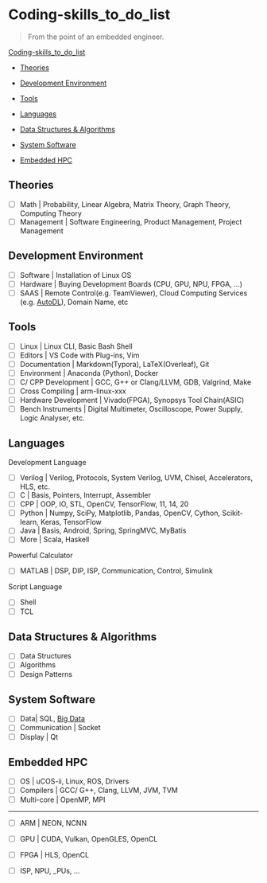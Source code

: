 # Coding-skills_to_do_list

> From the point of an embedded engineer. 

[Coding-skills_to_do_list](#coding-skills_to_do_list)

* [Theories](#theories)

* [Development Environment](#development-environment)

* [Tools](#tools)

* [Languages](#languages)

* [Data Structures & Algorithms](#data-structures-&-algorithms)

* [System Software](#system-software)

* [Embedded HPC](#embedded-hpc)

## Theories

- [ ] Math | Probability, Linear Algebra, Matrix Theory, Graph Theory, Computing Theory
- [ ] Management  | Software Engineering, Product Management, Project Management

## Development Environment

- [ ] Software | Installation of Linux OS
- [ ] Hardware | Buying Development Boards (CPU, GPU, NPU, FPGA, ...)
- [ ] SAAS | Remote Control(e.g. TeamViewer), Cloud Computing Services (e.g. [AutoDL](https://www.autodl.com/home)), Domain Name, etc

## Tools

- [ ] Linux | Linux CLI, Basic Bash Shell
- [ ] Editors | VS Code with Plug-ins, Vim
- [ ] Documentation | Markdown(Typora), LaTeX(Overleaf), Git
- [ ] Environment |  Anaconda (Python), Docker
- [ ] C/ CPP Development | GCC, G++ or Clang/LLVM, GDB, Valgrind, Make 
- [ ] Cross Compiling | arm-linux-xxx
- [ ] Hardware Development | Vivado(FPGA), Synopsys Tool Chain(ASIC)
- [ ] Bench Instruments | Digital Multimeter, Oscilloscope, Power Supply, Logic Analyser, etc.

## Languages

Development Language

- [ ] Verilog | Verilog, Protocols, System Verilog, UVM, Chisel, Accelerators, HLS, etc.
- [ ] C | Basis, Pointers, Interrupt, Assembler
- [ ] CPP | OOP, IO, STL, OpenCV, TensorFlow, 11, 14, 20
- [ ] Python | Numpy, SciPy, Matplotlib, Pandas, OpenCV, Cython, Scikit-learn, Keras, TensorFlow
- [ ] Java | Basis, Android, Spring, SpringMVC, MyBatis
- [ ] More | Scala, Haskell

Powerful Calculator

- [ ] MATLAB | DSP, DIP, ISP, Communication, Control, Simulink

Script Language

- [ ] Shell
- [ ] TCL

## Data Structures & Algorithms

- [ ] Data Structures 
- [ ] Algorithms
- [ ] Design Patterns

## System Software

- [ ] Data| SQL, [Big Data](https://segmentfault.com/a/1190000024459497)
- [ ] Communication | Socket
- [ ] Display | Qt

## Embedded HPC

- [ ] OS | uCOS-ii, Linux, ROS, Drivers
- [ ] Compilers | GCC/ G++, Clang, LLVM, JVM, TVM
- [ ] Multi-core | OpenMP, MPI

---

- [ ] ARM | NEON, NCNN
- [ ] GPU | CUDA, Vulkan, OpenGLES, OpenCL
- [ ] FPGA | HLS, OpenCL
- [ ] ISP, NPU, _PUs, ...

